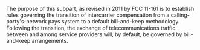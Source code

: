 The purpose of this subpart, as revised in 2011 by FCC 11-161 is to establish rules governing the transition of intercarrier compensation from a calling-party's-network pays system to a default bill-and-keep methodology. Following the transition, the exchange of telecommunications traffic between and among service providers will, by default, be governed by bill-and-keep arrangements.

